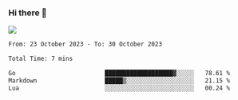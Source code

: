 ### Hi there 👋️

![](https://komarev.com/ghpvc/?username=Loner1024)

<!--START_SECTION:waka-->

```txt
From: 23 October 2023 - To: 30 October 2023

Total Time: 7 mins

Go                         ███████████████████▓░░░░░   78.61 %
Markdown                   █████▒░░░░░░░░░░░░░░░░░░░   21.15 %
Lua                        ░░░░░░░░░░░░░░░░░░░░░░░░░   00.24 %
```

<!--END_SECTION:waka-->



